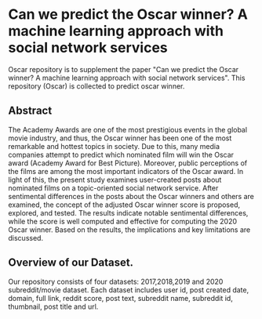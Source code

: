 # Can we predict the Oscar winner? A machine learning approach with social network services
Oscar repository is to supplement the paper "Can we predict the Oscar winner? A machine learning approach with social network services". This repository (Oscar) is collected to predict oscar winner.

## Abstract
The Academy Awards are one of the most prestigious events in the global movie industry, and thus, the Oscar winner has been one of the most remarkable and hottest topics in society. Due to this, many media companies attempt to predict which nominated film will win the Oscar award (Academy Award for Best Picture). Moreover, public perceptions of the films are among the most important indicators of the Oscar award. In light of this, the present study examines user-created posts about nominated films on a topic-oriented social network service. After sentimental differences in the posts about the Oscar winners and others are examined, the concept of the adjusted Oscar winner score is proposed, explored, and tested. The results indicate notable sentimental differences, while the score is well computed and effective for computing the 2020 Oscar winner. Based on the results, the implications and key limitations are discussed.


## Overview of our Dataset.
Our repository consists of four datasets: 2017,2018,2019 and 2020 subreddit/movie dataset. Each dataset includes user id, post created date, domain, full link, reddit score,  post text, subreddit name, subreddit id, thumbnail, post title and url.
